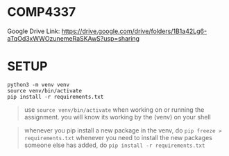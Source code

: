# COMP4337
Google Drive Link: https://drive.google.com/drive/folders/1B1a42Lg6-aTqOd3xWWOzunemeRaSKAwS?usp=sharing

# SETUP
```
python3 -m venv venv
source venv/bin/activate
pip install -r requirements.txt
```

>use ```source venv/bin/activate``` when working on or running the assignment. you will know its working by the (venv) on your shell

>whenever you pip install a new package in the venv, do ```pip freeze > requirements.txt```
>whenever you need to install the new packages someone else has added, do ```pip install -r requirements.txt```